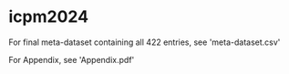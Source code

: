 # icpm2024
For final meta-dataset containing all 422 entries, see 'meta-dataset.csv'

For Appendix, see 'Appendix.pdf'

